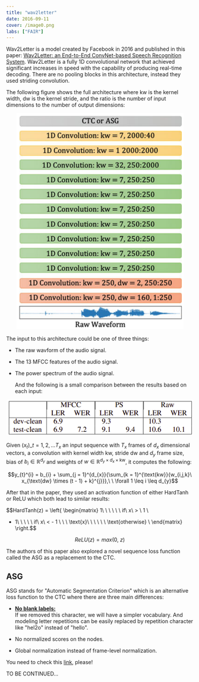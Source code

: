 ```yaml
---
title: "wav2letter"
date: 2016-09-11
cover: /image0.png
labs: ["FAIR"]
---
```


Wav2Letter is a model created by Facebook in 2016 and published in this
paper: [Wav2Letter: an End-to-End ConvNet-based Speech Recognition
System](https://arxiv.org/pdf/1609.03193.pdf). Wav2Letter is a fully 1D
convolutional network that achieved significant increases in speed with
the capability of producing real-time decoding. There are no pooling
blocks in this architecture, instead they used striding convolution.

The following figure shows the full architecture where $\text{kw}$ is
the kernel width, $\text{dw}$ is the kernel stride, and the ratio is the
number of input dimensions to the number of output dimensions:

<div align="center">
    <img src="media/wav2letter/image1.png" width=450>
</div>

The input to this architecture could be one of three things:

-   The raw wavform of the audio signal.

-   The 13 MFCC features of the audio signal.

-   The power spectrum of the audio signal.

    And the following is a small comparison between the results based on
    each input:

<div align="center">
    <img src="media/wav2letter/image2.png" width=750>
</div>

Given <span>$\left( x_{t} \right)\_{t = 1,2,...T_{x}}$</span> an input sequence
with <span>$T_{x}$</span> frames of <span>$d_{x}$</span> dimensional vectors,
a convolution with kernel width <span>$\text{kw}$</span>, stride
<span>$\text{dw}$</span> and <span>$d_{y}$</span> frame size, bias of
<span>$b_{i} \in \mathbb{R}^{d_{y}}$</span> and weights of
<span>$w \in \mathbb{R}^{d_{y} \times d_{x} \times \text{kw}}$</span>, it
computes the following:

$$y_{t}^{i} = b_{i} + \sum_{j = 1}^{d_{x}}{\sum_{k = 1}^{\text{kw}}{w_{i,j,k}\ x_{\text{dw} \times (t - 1) + k}^{j}}},\ \ \forall 1 \leq i \leq d_{y}$$

After that in the paper, they used an activation function of either
HardTanh or ReLU which both lead to similar results:

$$HardTanh(z) = \left\{ \begin{matrix}
1\ \ \ \ \ \ if\ x\  > \ 1 \\
 - 1\ \ \ \ \ if\ x\  < - 1 \\
\ \ \text{x}\ \ \ \ \ \ \text{otherwise} \\
\end{matrix} \right.$$

$$ReLU(z) = max(0,\ z)$$

The authors of this paper also explored a novel sequence loss function
called the ASG as a replacement to the CTC.

ASG
---

ASG stands for "Automatic Segmentation Criterion" which is an
alternative loss function to the CTC where there are three main
differences:

-   <u><strong>No blank labels:</strong></u> \
    If we removed this character, we will have a simpler
    vocabulary. And modeling letter repetitions can be easily replaced
    by repetition character like "hel2o" instead of "hello".

-   No normalized scores on the nodes.

-   Global normalization instead of frame-level normalization.

You need to check this
[link](https://towardsdatascience.com/better-faster-speech-recognition-with-wav2letters-auto-segmentation-criterion-765efd55449),
please!

TO BE CONTINUED\...

